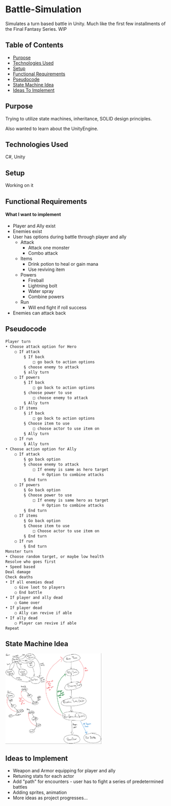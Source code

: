 # Battle-Simulation
Simulates a turn based battle in Unity. Much like the first few installments of the Final Fantasy Series. WIP

## Table of Contents
* [Purpose](#purpose)
* [Technologies Used](#technologies-used)
* [Setup](#setup)
* [Functional Requirements](#functional-requirements)
* [Pseudocode](#pseudocode)
* [State Machine Idea](#state-machine-idea)
* [Ideas To Implement](#ideas-to-implement)

## Purpose
Trying to utilize state machines, inheritance, SOLID design principles.

Also wanted to learn about the UnityEngine.

## Technologies Used
C#, Unity

## Setup
Working on it

## Functional Requirements
#### What I want to implement
- Player and Ally exist
- Enemies exist
- User has options during battle through player and ally
  - Attack
    - Attack one monster
    - Combo attack
  - Items
    - Drink potion to heal or gain mana
    - Use reviving item
  - Powers
    - Fireball
    - Lightning bolt
    - Water spray
    - Combine powers
  - Run
    - Will end fight if roll success
- Enemies can attack back

## Pseudocode
```
Player turn
• Choose attack option for Hero
	○ If attack
		§ If back
			□ go back to action options
		§ choose enemy to attack
		§ ally turn
	○ If powers
		§ If back
			□ go back to action options
		§ choose power to use
			□ choose enemy to attack
		§ Ally turn
	○ If items
		§ if back
			□ go back to action options
		§ Choose item to use
			□ choose actor to use item on
		§ Ally turn
	○ If run
		§ Ally turn
• Choose action option for Ally
	○ If attack
		§ go back option
		§ choose enemy to attack
			□ If enemy is same as hero target
				® Option to combine attacks
		§ End turn
	○ If powers
		§ Go back option
		§ Choose power to use
			□ If enemy is same hero as target
				® Option to combine attacks
		§ End turn
	○ If items
		§ Go back option
		§ Choose item to use
			□ Choose actor to use item on
		§ End turn
	○ If run
		§ End turn
Monster turn
• Choose random target, or maybe low health
Resolve who goes first
• Speed based
Deal damage
Check deaths
• If all enemies dead
	○ Give loot to players
	○ End battle
• If player and ally dead
	○ Game over
• If player dead
	○ Ally can revive if able
• If ally dead
	○ Player can revive if able
Repeat
```

## State Machine Idea
<img src="images/StateMachineIdea.png" width=300>

## Ideas to Implement
- Weapon and Armor equipping for player and ally
- Retuning stats for each actor
- Add "path" for encounters - user has to fight a series of predetermined battles
- Adding sprites, animation
- More ideas as project progresses...
